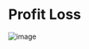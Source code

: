 # Profit Loss



![image](https://user-images.githubusercontent.com/77873383/182025416-867b029d-319b-4f80-8a69-05c6c1089f6c.png)
